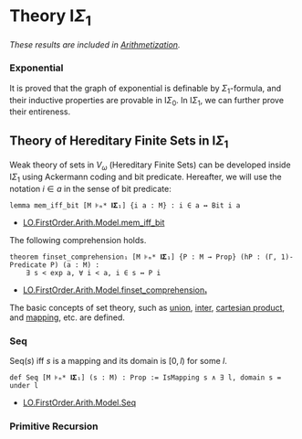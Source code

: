 # Theory $\mathsf{I}\Sigma_1$

_These results are included in [Arithmetization](https://github.com/iehality/Arithmetization/tree/master)._

### Exponential

It is proved that the graph of exponential is definable by $\Sigma_1$-formula,
and their inductive properties are provable in $\mathsf{I}\Sigma_0$.
In $\mathsf{I}\Sigma_1$, we can further prove their entireness.

## Theory of Hereditary Finite Sets in $\mathsf{I}\Sigma_1$

Weak theory of sets in $V_\omega$ (Hereditary Finite Sets) can be developed inside $\mathsf{I}\Sigma_1$ using Ackermann coding and bit predicate. Hereafter, we will use the notation $i \in a$ in the sense of bit predicate:

```lean
lemma mem_iff_bit [M ⊧ₘ* 𝐈𝚺₁] {i a : M} : i ∈ a ↔ Bit i a
```

- [LO.FirstOrder.Arith.Model.mem_iff_bit](https://iehality.github.io/Arithmetization/Arithmetization/ISigmaOne/Bit.html#LO.FirstOrder.Arith.Model.mem_iff_bit)

The following comprehension holds.

```lean
theorem finset_comprehension₁ [M ⊧ₘ* 𝐈𝚺₁] {P : M → Prop} (hP : (Γ, 1)-Predicate P) (a : M) :
    ∃ s < exp a, ∀ i < a, i ∈ s ↔ P i
```
- [LO.FirstOrder.Arith.Model.finset_comprehension₁](https://iehality.github.io/Arithmetization/Arithmetization/ISigmaOne/Bit.html#LO.FirstOrder.Arith.Model.finset_comprehension%E2%82%81)

The basic concepts of set theory, such as [union](https://iehality.github.io/Arithmetization/Arithmetization/ISigmaOne/HFS/Basic.html#LO.FirstOrder.Arith.Model.union), [inter](https://iehality.github.io/Arithmetization/Arithmetization/ISigmaOne/HFS/Basic.html#LO.FirstOrder.Arith.Model.inter), 
[cartesian product](https://iehality.github.io/Arithmetization/Arithmetization/ISigmaOne/HFS/Basic.html#LO.FirstOrder.Arith.Model.product),
and [mapping](https://iehality.github.io/Arithmetization/Arithmetization/ISigmaOne/HFS/Basic.html#LO.FirstOrder.Arith.Model.IsMapping), etc. are defined.

### Seq
$\mathrm{Seq}(s)$ iff $s$ is a mapping and its domain is $[0, l)$ for some $l$.

```lean
def Seq [M ⊧ₘ* 𝐈𝚺₁] (s : M) : Prop := IsMapping s ∧ ∃ l, domain s = under l
```
- [LO.FirstOrder.Arith.Model.Seq](https://iehality.github.io/Arithmetization/Arithmetization/ISigmaOne/HFS/Seq.html#LO.FirstOrder.Arith.Model.Seq)

### Primitive Recursion